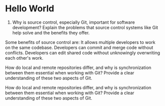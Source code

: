  # Hello World

 1. Why is source control, especially Git, important for software development? Explain the problems that source control systems like Git help solve and the benefits they offer.

 Some benefits of source control are: It allows multiple developers to work on the same codebase. Developers can commit and merge code without conflicts. Developers can edit shared code without unknowingly overwriting each other's work.



 How do local and remote repositories differ, and why is synchronization between them essential when working with Git? Provide a clear understanding of these two aspects of Git.

 How do local and remote repositories differ, and why is synchronization between them essential when working with Git? Provide a clear understanding of these two aspects of Git.